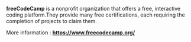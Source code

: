 **freeCodeCamp** is a nonprofit organization that offers a free, interactive coding platform.They provide many free certifications, each requiring the completion of projects to claim them.

More information : __https://www.freecodecamp.org/__
